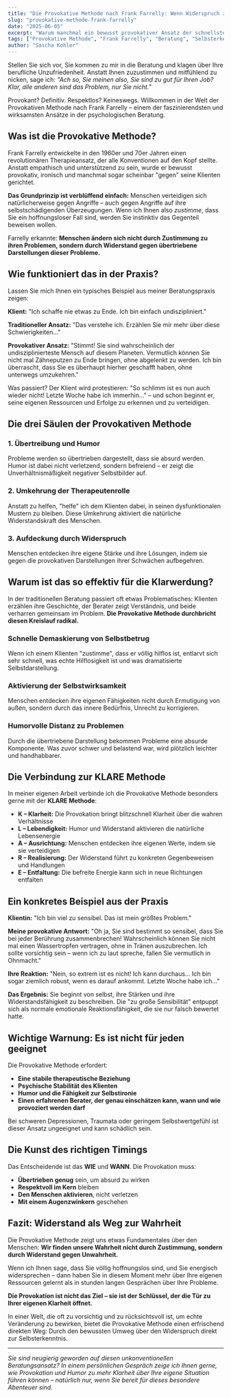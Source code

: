 ```yaml
---
title: "Die Provokative Methode nach Frank Farrelly: Wenn Widerspruch zur Klarheit führt"
slug: "provokative-methode-frank-farrelly"
date: "2025-06-05"
excerpt: "Warum manchmal ein bewusst provokativer Ansatz der schnellste Weg zu echter Selbsterkenntnis ist – und wie die Provokative Methode Menschen dabei hilft, ihre eigenen Antworten zu finden."
tags: ["Provokative Methode", "Frank Farrelly", "Beratung", "Selbsterkenntnis", "KLARE Methode"]
author: "Sascha Kohler"
---
```



Stellen Sie sich vor, Sie kommen zu mir in die Beratung und klagen über Ihre berufliche Unzufriedenheit. Anstatt Ihnen zuzustimmen und mitfühlend zu nicken, sage ich: *"Ach so, Sie meinen also, Sie sind zu gut für Ihren Job? Klar, alle anderen sind das Problem, nur Sie nicht."*

Provokant? Definitiv. Respektlos? Keineswegs. Willkommen in der Welt der Provokativen Methode nach Frank Farrelly – einem der faszinierendsten und wirksamsten Ansätze in der psychologischen Beratung.

## Was ist die Provokative Methode?

Frank Farrelly entwickelte in den 1960er und 70er Jahren einen revolutionären Therapieansatz, der alle Konventionen auf den Kopf stellte. Anstatt empathisch und unterstützend zu sein, wurde er bewusst provokativ, ironisch und manchmal sogar scheinbar "gegen" seine Klienten gerichtet.

**Das Grundprinzip ist verblüffend einfach:** Menschen verteidigen sich natürlicherweise gegen Angriffe – auch gegen Angriffe auf ihre selbstschädigenden Überzeugungen. Wenn ich Ihnen also *zustimme*, dass Sie ein hoffnungsloser Fall sind, werden Sie instinktiv das Gegenteil beweisen wollen.

Farrelly erkannte: **Menschen ändern sich nicht durch Zustimmung zu ihren Problemen, sondern durch Widerstand gegen übertriebene Darstellungen dieser Probleme.**

## Wie funktioniert das in der Praxis?

Lassen Sie mich Ihnen ein typisches Beispiel aus meiner Beratungspraxis zeigen:

**Klient:** "Ich schaffe nie etwas zu Ende. Ich bin einfach undiszipliniert."

**Traditioneller Ansatz:** "Das verstehe ich. Erzählen Sie mir mehr über diese Schwierigkeiten..."

**Provokativer Ansatz:** "Stimmt! Sie sind wahrscheinlich der undisziplinierteste Mensch auf diesem Planeten. Vermutlich können Sie nicht mal Zähneputzen zu Ende bringen, ohne abgelenkt zu werden. Ich bin überrascht, dass Sie es überhaupt hierher geschafft haben, ohne unterwegs umzukehren."

Was passiert? Der Klient wird protestieren: "So schlimm ist es nun auch wieder nicht! Letzte Woche habe ich immerhin..." – und schon beginnt er, seine eigenen Ressourcen und Erfolge zu erkennen und zu verteidigen.

## Die drei Säulen der Provokativen Methode

### 1. Übertreibung und Humor
Probleme werden so übertrieben dargestellt, dass sie absurd werden. Humor ist dabei nicht verletzend, sondern befreiend – er zeigt die Unverhältnismäßigkeit negativer Selbstbilder auf.

### 2. Umkehrung der Therapeutenrolle
Anstatt zu helfen, "helfe" ich dem Klienten dabei, in seinen dysfunktionalen Mustern zu bleiben. Diese Umkehrung aktiviert die natürliche Widerstandskraft des Menschen.

### 3. Aufdeckung durch Widerspruch
Menschen entdecken ihre eigene Stärke und ihre Lösungen, indem sie gegen die provokativen Darstellungen ihrer Schwächen aufbegehren.

## Warum ist das so effektiv für die Klarwerdung?

In der traditionellen Beratung passiert oft etwas Problematisches: Klienten erzählen ihre Geschichte, der Berater zeigt Verständnis, und beide verharren gemeinsam im Problem. **Die Provokative Methode durchbricht diesen Kreislauf radikal.**

### Schnelle Demaskierung von Selbstbetrug
Wenn ich einem Klienten "zustimme", dass er völlig hilflos ist, entlarvt sich sehr schnell, was echte Hilflosigkeit ist und was dramatisierte Selbstdarstellung.

### Aktivierung der Selbstwirksamkeit
Menschen entdecken ihre eigenen Fähigkeiten nicht durch Ermutigung von außen, sondern durch das innere Bedürfnis, Unrecht zu korrigieren.

### Humorvolle Distanz zu Problemen
Durch die übertriebene Darstellung bekommen Probleme eine absurde Komponente. Was zuvor schwer und belastend war, wird plötzlich leichter und handhabbarer.

## Die Verbindung zur KLARE Methode

In meiner eigenen Arbeit verbinde ich die Provokative Methode besonders gerne mit der **KLARE Methode**:

- **K – Klarheit:** Die Provokation bringt blitzschnell Klarheit über die wahren Verhältnisse
- **L – Lebendigkeit:** Humor und Widerstand aktivieren die natürliche Lebensenergie
- **A – Ausrichtung:** Menschen entdecken ihre eigenen Werte, indem sie sie verteidigen
- **R – Realisierung:** Der Widerstand führt zu konkreten Gegenbeweisen und Handlungen
- **E – Entfaltung:** Die befreite Energie kann sich in neue Richtungen entfalten

## Ein konkretes Beispiel aus der Praxis

**Klientin:** "Ich bin viel zu sensibel. Das ist mein größtes Problem."

**Meine provokative Antwort:** "Oh ja, Sie sind bestimmt so sensibel, dass Sie bei jeder Berührung zusammenbrechen! Wahrscheinlich können Sie nicht mal einen Wassertropfen vertragen, ohne in Tränen auszubrechen. Ich sollte vorsichtig sein – wenn ich zu laut spreche, fallen Sie vermutlich in Ohnmacht."

**Ihre Reaktion:** "Nein, so extrem ist es nicht! Ich kann durchaus... Ich bin sogar ziemlich robust, wenn es darauf ankommt. Letzte Woche habe ich..."

**Das Ergebnis:** Sie beginnt von selbst, ihre Stärken und ihre Widerstandsfähigkeit zu beschreiben. Die "zu große Sensibilität" entpuppt sich als normale emotionale Reaktionsfähigkeit, die sie nur falsch bewertet hatte.

## Wichtige Warnung: Es ist nicht für jeden geeignet

Die Provokative Methode erfordert:
- **Eine stabile therapeutische Beziehung**
- **Psychische Stabilität des Klienten**
- **Humor und die Fähigkeit zur Selbstironie**
- **Einen erfahrenen Berater, der genau einschätzen kann, wann und wie provoziert werden darf**

Bei schweren Depressionen, Traumata oder geringem Selbstwertgefühl ist dieser Ansatz ungeeignet und kann schädlich sein.

## Die Kunst des richtigen Timings

Das Entscheidende ist das **WIE** und **WANN**. Die Provokation muss:
- **Übertrieben genug** sein, um absurd zu wirken
- **Respektvoll im Kern** bleiben
- **Den Menschen aktivieren**, nicht verletzen
- **Mit einem Augenzwinkern** geschehen

## Fazit: Widerstand als Weg zur Wahrheit

Die Provokative Methode zeigt uns etwas Fundamentales über den Menschen: **Wir finden unsere Wahrheit nicht durch Zustimmung, sondern durch Widerstand gegen Unwahrheit.**

Wenn ich Ihnen sage, dass Sie völlig hoffnungslos sind, und Sie energisch widersprechen – dann haben Sie in diesem Moment mehr über Ihre eigenen Ressourcen gelernt als in stunden langen Gesprächen über Ihre Probleme.

**Die Provokation ist nicht das Ziel – sie ist der Schlüssel, der die Tür zu Ihrer eigenen Klarheit öffnet.**

In einer Welt, die oft zu vorsichtig und zu rücksichtsvoll ist, um echte Veränderung zu bewirken, bietet die Provokative Methode einen erfrischend direkten Weg: Durch den bewussten Umweg über den Widerspruch direkt zur Selbsterkenntnis.

---

*Sie sind neugierig geworden auf diesen unkonventionellen Beratungsansatz? In einem persönlichen Gespräch zeige ich Ihnen gerne, wie Provokation und Humor zu mehr Klarheit über Ihre eigene Situation führen können – natürlich nur, wenn Sie bereit für dieses besondere Abenteuer sind.*